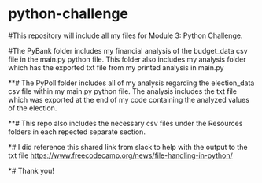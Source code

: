 # python-challenge

#This repository will include all my files for Module 3: Python Challenge.

#The PyBank folder includes my financial analysis of the budget_data csv file in the main.py python file. This folder also includes my analysis folder which has the exported txt file from my printed analysis in main.py

**# The PyPoll folder includes all of my analysis regarding the election_data csv file within my main.py python file. The analysis includes the txt file which was exported at the end of my code containing the analyzed values of the election.

**# This repo also includes the necessary csv files under the Resources folders in each repected separate section.

*# I did reference this shared link from slack to help with the output to the txt file https://www.freecodecamp.org/news/file-handling-in-python/


*# Thank you!
